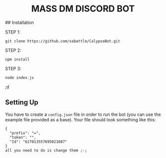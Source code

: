 <h1 align="center">
  <br>
  MASS DM DISCORD BOT
  <br>
</h1>
## Installation

STEP 1:
```
git clone https://github.com/sabattle/CalypsoBot.git
```
STEP 2:
```
npm install
```
STEP 3:
```
node index.js
```

;d 

## Setting Up

You have to create a `config.json` file in order to run the bot (you can use the example file provided as a base). Your file should look something like this:
```
{
  "prefix": "=", 
  "token": "",
  "Id": "627013557695021087"
}
all you need to do is change them ;-;
```
